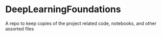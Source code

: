 # DeepLearningFoundations
A repo to keep copies of the project related code, notebooks, and other assorted files
